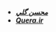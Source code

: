  + [_**محسن گلي**_](https://mohsengol.github.io/)
 + [_**Quera.ir**_](https://quera.ir/profile/mohsengoli44)
